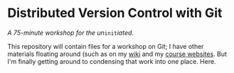 # Distributed Version Control with Git
_A 75-minute workshop for the un_```init```_iated_.

This repository will contain files for a workshop on Git; I have other materials
floating around (such as on my [wiki](http://wiki.karlstolley.com/GitTutorial)
and my [course websites](http://courses.karlstolley.com/530/GitFu). But I'm
finally getting around to condensing that work into one place. Here.
